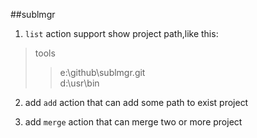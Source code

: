 ##sublmgr

1. `list` action support show project path,like this: 

>  tools    
>> e:\github\sublmgr.git  
   d:\usr\bin

2. add `add` action that can add some path to exist project

3. add `merge` action that can merge two or more project 
